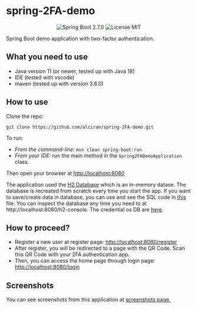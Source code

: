 # spring-2FA-demo
<p align="center">
<a><img src="https://img.shields.io/static/v1?label=SpringBoot&message=2.7.0&color=brightgreen" alt="Spring Boot 2.7.0"/></a>
<a><img src="https://img.shields.io/static/v1?label=Licence&message=MIT&color=brightgreen" alt="License MIT"></a>
</p>


Spring Boot demo application with two-factor authentication. 

## What you need to use
- Java version 11 (or newer, tested up with Java 18)
- IDE (tested with vscode)
- maven (tested up with version 3.6.0)

## How to use

Clone the repo:

```
git clone https://github.com/alciran/spring-2FA-demo.git
```
To run:

- _From the command-line:_ `mvn clean spring-boot:run`
- _From your IDE:_ run the main method in the `Spring2FADemoApplication` class.

Then open your browser at [http://localhost:8080](http://localhost:8080)

The application used the [H2 Database](https://h2database.com/html/main.html) which is an in-memory datase. The database is recreated from scratch every time you start the app. If you want to save/create data in database, you can use and see the SQL code in [this](https://github.com/alciran/spring-2FA-demo/blob/main/src/main/resources/data.sql) file.
You can inspect the database any time you need to at http://localhost:8080/h2-console. The credential os DB are [here](https://github.com/alciran/spring-2FA-demo/blob/main/src/main/resources/application.properties#L3-L4).

## How to proceed?

- Register a new user at register page: [http://localhost:8080/register](http://localhost:8080/register)
- After register, you will be redirected to a page with the QR Code. Scan this QR Code with your 2FA authentication app.
- Then, you can access the home page through login page: [http://localhost:8080/login](http://localhost:8080/login) 

## Screenshots

You can see screenshots from this application at [screenshots page.](screenshots.md)
